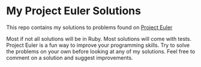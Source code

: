 # My Project Euler Solutions

This repo contains my solutions to problems found on [Project Euler](http://projecteuler.net/)

Most if not all solutions will be in Ruby. Most solutions will come with tests. Project Euler is a fun way to improve your programming skills. Try to solve the problems on your own before looking at any of my solutions. Feel free to comment on a solution and suggest improvements.